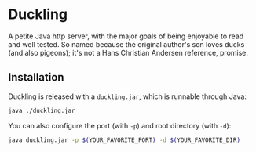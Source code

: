 # Duckling

A petite Java http server, with the major goals of being enjoyable to read and well tested.  So named because the original author's son loves ducks (and also pigeons); it's not a Hans Christian Andersen reference, promise.

## Installation

Duckling is released with a `duckling.jar`, which is runnable through Java:

```bash
java ./duckling.jar
```

You can also configure the port (with `-p`) and root directory (with
`-d`):

```bash
java duckling.jar -p $(YOUR_FAVORITE_PORT) -d $(YOUR_FAVORITE_DIR)
```
